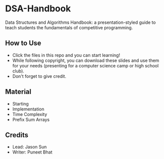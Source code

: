 # DSA-Handbook
Data Structures and Algorithms Handbook: a presentation-styled guide to teach students the fundamentals of competitive programming.

## How to Use
- Click the files in this repo and you can start learning!
- While following copyright, you can download these slides and use them for your needs (presenting for a computer science camp or high school club).
- Don't forget to give credit.

## Material
- Starting
- Implementation
- Time Complexity
- Prefix Sum Arrays

## Credits
- Lead: Jason Sun
- Writer: Puneet Bhat
